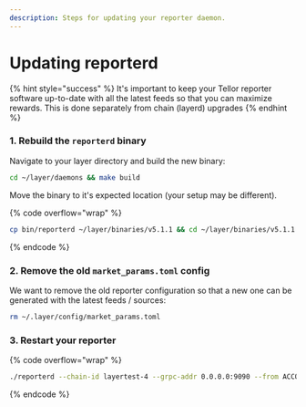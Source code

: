 ```yaml
---
description: Steps for updating your reporter daemon.
---
```


# Updating reporterd

{% hint style="success" %}
It's important to keep your Tellor reporter software up-to-date with all the latest feeds so that you can maximize rewards. This is done separately from chain (layerd) upgrades
{% endhint %}

### 1. Rebuild the `reporterd` binary

Navigate to your layer directory and build the new binary:

```sh
cd ~/layer/daemons && make build
```

Move the binary to it's expected location (your setup may be different).

{% code overflow="wrap" %}
```sh
cp bin/reporterd ~/layer/binaries/v5.1.1 && cd ~/layer/binaries/v5.1.1
```
{% endcode %}

### 2. Remove the old `market_params.toml` config

We want to remove the old reporter configuration so that a new one can be generated with the latest feeds / sources:

```sh
rm ~/.layer/config/market_params.toml
```

### 3. Restart your reporter

{% code overflow="wrap" %}
```sh
./reporterd --chain-id layertest-4 --grpc-addr 0.0.0.0:9090 --from ACCOUNT_NAME --home ~/.layer --keyring-backend test --node tcp://0.0.0.0:26657
```
{% endcode %}
